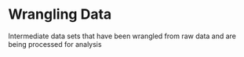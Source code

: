 # Wrangling Data

Intermediate data sets that have been wrangled from raw data and are being processed for analysis